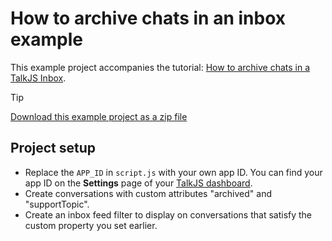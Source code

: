 # How to archive chats in an inbox example

This example project accompanies the tutorial: [How to archive chats in a TalkJS Inbox](https://talkjs.com/resources/how-to-archive-chats-in-a-talkjs-inbox/).

> [!TIP]
> [Download this example project as a zip file](https://github.com/talkjs/talkjs-examples/releases/latest/download/howtos.how-to-archive-chats-in-a-talkjs-inbox.zip)

## Project setup

+ Replace the `APP_ID` in `script.js` with your own app ID. You can find your app ID on the **Settings** page of your [TalkJS dashboard](https://talkjs.com/dashboard/). 
+ Create conversations with custom attributes "archived" and "supportTopic".
+ Create an inbox feed filter to display on conversations that satisfy the custom property you set earlier.
